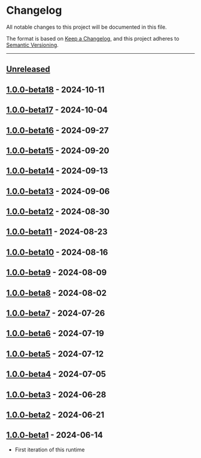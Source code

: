 # Changelog

All notable changes to this project will be documented in this file.

The format is based on [Keep a Changelog](https://keepachangelog.com/en/1.0.0/),
and this project adheres to [Semantic Versioning](https://semver.org/spec/v2.0.0.html).

* * *

## [Unreleased]

## [1.0.0-beta18] - 2024-10-11

## [1.0.0-beta17] - 2024-10-04

## [1.0.0-beta16] - 2024-09-27

## [1.0.0-beta15] - 2024-09-20

## [1.0.0-beta14] - 2024-09-13

## [1.0.0-beta13] - 2024-09-06

## [1.0.0-beta12] - 2024-08-30

## [1.0.0-beta11] - 2024-08-23

## [1.0.0-beta10] - 2024-08-16

## [1.0.0-beta9] - 2024-08-09

## [1.0.0-beta8] - 2024-08-02

## [1.0.0-beta7] - 2024-07-26

## [1.0.0-beta6] - 2024-07-19

## [1.0.0-beta5] - 2024-07-12

## [1.0.0-beta4] - 2024-07-05

## [1.0.0-beta3] - 2024-06-28

## [1.0.0-beta2] - 2024-06-21

## [1.0.0-beta1] - 2024-06-14

- First iteration of this runtime

[Unreleased]: https://github.com/ortus-boxlang/boxlang-servlet/compare/v1.0.0-beta18...HEAD

[1.0.0-beta18]: https://github.com/ortus-boxlang/boxlang-servlet/compare/v1.0.0-beta17...v1.0.0-beta18

[1.0.0-beta17]: https://github.com/ortus-boxlang/boxlang-servlet/compare/v1.0.0-beta16...v1.0.0-beta17

[1.0.0-beta16]: https://github.com/ortus-boxlang/boxlang-servlet/compare/v1.0.0-beta15...v1.0.0-beta16

[1.0.0-beta15]: https://github.com/ortus-boxlang/boxlang-servlet/compare/v1.0.0-beta14...v1.0.0-beta15

[1.0.0-beta14]: https://github.com/ortus-boxlang/boxlang-servlet/compare/v1.0.0-beta13...v1.0.0-beta14

[1.0.0-beta13]: https://github.com/ortus-boxlang/boxlang-servlet/compare/v1.0.0-beta12...v1.0.0-beta13

[1.0.0-beta12]: https://github.com/ortus-boxlang/boxlang-servlet/compare/v1.0.0-beta11...v1.0.0-beta12

[1.0.0-beta11]: https://github.com/ortus-boxlang/boxlang-servlet/compare/v1.0.0-beta10...v1.0.0-beta11

[1.0.0-beta10]: https://github.com/ortus-boxlang/boxlang-servlet/compare/v1.0.0-beta9...v1.0.0-beta10

[1.0.0-beta9]: https://github.com/ortus-boxlang/boxlang-servlet/compare/v1.0.0-beta8...v1.0.0-beta9

[1.0.0-beta8]: https://github.com/ortus-boxlang/boxlang-servlet/compare/v1.0.0-beta7...v1.0.0-beta8

[1.0.0-beta7]: https://github.com/ortus-boxlang/boxlang-servlet/compare/v1.0.0-beta6...v1.0.0-beta7

[1.0.0-beta6]: https://github.com/ortus-boxlang/boxlang-servlet/compare/v1.0.0-beta5...v1.0.0-beta6

[1.0.0-beta5]: https://github.com/ortus-boxlang/boxlang-servlet/compare/v1.0.0-beta4...v1.0.0-beta5

[1.0.0-beta4]: https://github.com/ortus-boxlang/boxlang-servlet/compare/v1.0.0-beta4...v1.0.0-beta4

[1.0.0-beta3]: https://github.com/ortus-boxlang/boxlang-servlet/compare/v1.0.0-beta2...v1.0.0-beta3

[1.0.0-beta2]: https://github.com/ortus-boxlang/boxlang-servlet/compare/v1.0.0-beta2...v1.0.0-beta2

[1.0.0-beta1]: https://github.com/ortus-boxlang/boxlang-servlet/compare/5246d64e8e06e45ddc449f61ea293425e8f3dec5...v1.0.0-beta1
